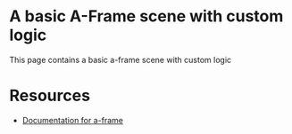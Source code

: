 # A basic A-Frame scene with custom logic

This page contains a basic a-frame scene with custom logic

# Resources

- [Documentation for a-frame](https://aframe.io/docs/master/introduction/)
